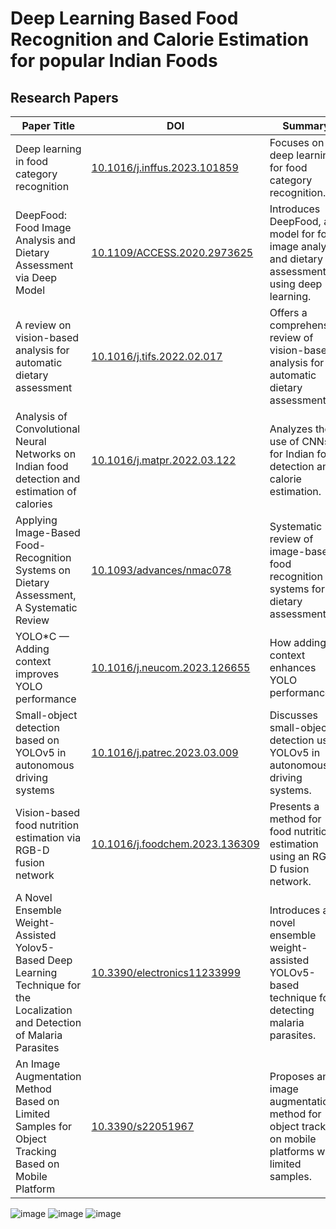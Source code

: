 # Deep Learning Based Food Recognition and Calorie Estimation for popular Indian Foods

## Research Papers

| **Paper Title** | **DOI** | **Summary** |
| --- | --- | --- |
| Deep learning in food category recognition | [10.1016/j.inffus.2023.101859](https://doi.org/10.1016/j.inffus.2023.101859) | Focuses on deep learning for food category recognition. |
| DeepFood: Food Image Analysis and Dietary Assessment via Deep Model | [10.1109/ACCESS.2020.2973625](https://doi.org/10.1109/ACCESS.2020.2973625) | Introduces DeepFood, a model for food image analysis and dietary assessment using deep learning. |
| A review on vision-based analysis for automatic dietary assessment | [10.1016/j.tifs.2022.02.017](https://doi.org/10.1016/j.tifs.2022.02.017) | Offers a comprehensive review of vision-based analysis for automatic dietary assessment. |
| Analysis of Convolutional Neural Networks on Indian food detection and estimation of calories | [10.1016/j.matpr.2022.03.122](https://doi.org/10.1016/j.matpr.2022.03.122) | Analyzes the use of CNNs for Indian food detection and calorie estimation. |
| Applying Image-Based Food-Recognition Systems on Dietary Assessment, A Systematic Review | [10.1093/advances/nmac078](https://doi.org/10.1093/advances/nmac078) | Systematic review of image-based food recognition systems for dietary assessment. |
| YOLO*C — Adding context improves YOLO performance | [10.1016/j.neucom.2023.126655](https://doi.org/10.1016/j.neucom.2023.126655) | How adding context enhances YOLO performance. |
| Small-object detection based on YOLOv5 in autonomous driving systems | [10.1016/j.patrec.2023.03.009](https://doi.org/10.1016/j.patrec.2023.03.009) | Discusses small-object detection using YOLOv5 in autonomous driving systems. |
| Vision-based food nutrition estimation via RGB-D fusion network | [10.1016/j.foodchem.2023.136309](https://doi.org/10.1016/j.foodchem.2023.136309) | Presents a method for food nutrition estimation using an RGB-D fusion network. |
| A Novel Ensemble Weight-Assisted Yolov5-Based Deep Learning Technique for the Localization and Detection of Malaria Parasites | [10.3390/electronics11233999](https://doi.org/10.3390/electronics11233999) | Introduces a novel ensemble weight-assisted YOLOv5-based technique for detecting malaria parasites. |
| An Image Augmentation Method Based on Limited Samples for Object Tracking Based on Mobile Platform | [10.3390/s22051967](https://doi.org/10.3390/s22051967) | Proposes an image augmentation method for object tracking on mobile platforms with limited samples. |


![image](https://github.com/Yogeshpvt/Deep-Learning-Based-Food-Recognition-and-Calorie-Estimation-for-Indian-Food-Images/assets/87895840/a756ae7c-a01c-424a-8ab0-15b90f796304)
![image](https://github.com/Yogeshpvt/Deep-Learning-Based-Food-Recognition-and-Calorie-Estimation-for-Indian-Food-Images/assets/87895840/2f245e3a-274b-4b15-9522-849ef910ccde)
![image](https://github.com/Yogeshpvt/Deep-Learning-Based-Food-Recognition-and-Calorie-Estimation-for-Indian-Food-Images/assets/87895840/1184b870-1abd-422c-a23b-db68f86633bb)


